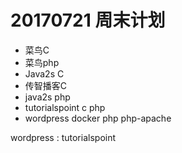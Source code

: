 # 20170721 周末计划 

- 菜鸟C
- 菜鸟php
- Java2s C
- 传智播客C
- java2s php
- tutorialspoint c php
- wordpress docker php php-apache


wordpress : tutorialspoint